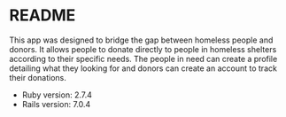 # README

This app was designed to bridge the gap between homeless people and donors. It allows people to donate directly to people in homeless shelters according to their specific needs. The people in need can create a profile detailing what they looking for and donors can create an account to track their donations. 

* Ruby version: 2.7.4
* Rails version: 7.0.4
